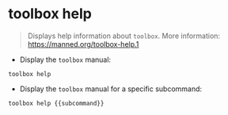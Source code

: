 # toolbox help

> Displays help information about `toolbox`.
> More information: <https://manned.org/toolbox-help.1>

- Display the `toolbox` manual:

`toolbox help`

- Display the `toolbox` manual for a specific subcommand:

`toolbox help {{subcommand}}`
